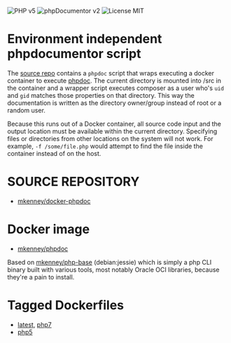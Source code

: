![PHP v5](https://img.shields.io/badge/PHP-v5.6.21-8892bf.svg) ![phpDocumentor v2](https://img.shields.io/badge/phpDocumentor-v2.8.5-8dd35f.svg) ![License MIT](https://img.shields.io/badge/license-MIT-blue.svg)

# Environment independent phpdocumentor script

The [source repo](https://github.com/mkenney/docker-phpdoc) contains a `phpdoc` script that wraps executing a docker container to execute [phpdoc](https://www.phpdoc.org/). The current directory is mounted into /src in the container and a wrapper script executes composer as a user who's `uid` and `gid` matches those properties on that directory. This way the documentation is written as the directory owner/group instead of root or a random user.

Because this runs out of a Docker container, all source code input and the output location must be available within the current directory. Specifying files or directories from other locations on the system will not work. For example, `-f /some/file.php` would attempt to find the file inside the container instead of on the host.

# SOURCE REPOSITORY

* [mkenney/docker-phpdoc](https://github.com/mkenney/docker-phpdoc)

# Docker image

* [mkenney/phpdoc](https://hub.docker.com/r/mkenney/phpdoc/)

Based on [mkenney/php-base](https://hub.docker.com/r/mkenney/php-base/) (debian:jessie) which is simply a php CLI binary built with various tools, most notably Oracle OCI libraries, because they're a pain to install.

# Tagged Dockerfiles

* [latest](https://github.com/mkenney/docker-phpdoc/blob/master/Dockerfile), [php7](https://github.com/mkenney/docker-phpdoc/blob/master/Dockerfile)
* [php5](https://github.com/mkenney/docker-phpdoc/blob/php5/Dockerfile)
